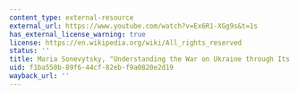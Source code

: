 ```yaml
---
content_type: external-resource
external_url: https://www.youtube.com/watch?v=Ex6R1-XGg9s&t=1s
has_external_license_warning: true
license: https://en.wikipedia.org/wiki/All_rights_reserved
status: ''
title: Maria Sonevytsky, "Understanding the War on Ukraine through Its Musical Culture
uid: f1ba550b-89f6-44cf-82eb-f9a0820e2d19
wayback_url: ''
---
```

